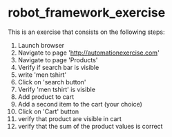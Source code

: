 # robot_framework_exercise
This is an exercise that consists on the following steps:

1. Launch browser
2. Navigate to page 'http://automationexercise.com'
3. Navigate to page 'Products'
4. Verify if search bar is visible
5. write 'men tshirt'
6. Click on 'search button'
7. Verify 'men tshirt' is visible
8. Add product to cart
9. Add a second item to the cart (your choice)
10. Click on 'Cart' button
11. verify that product are visible in cart
12. verify that the sum of the product values is correct
